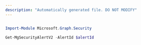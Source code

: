 ```yaml
---
description: "Automatically generated file. DO NOT MODIFY"
---
```


```powershell

Import-Module Microsoft.Graph.Security

Get-MgSecurityAlertV2 -AlertId $alertId

```